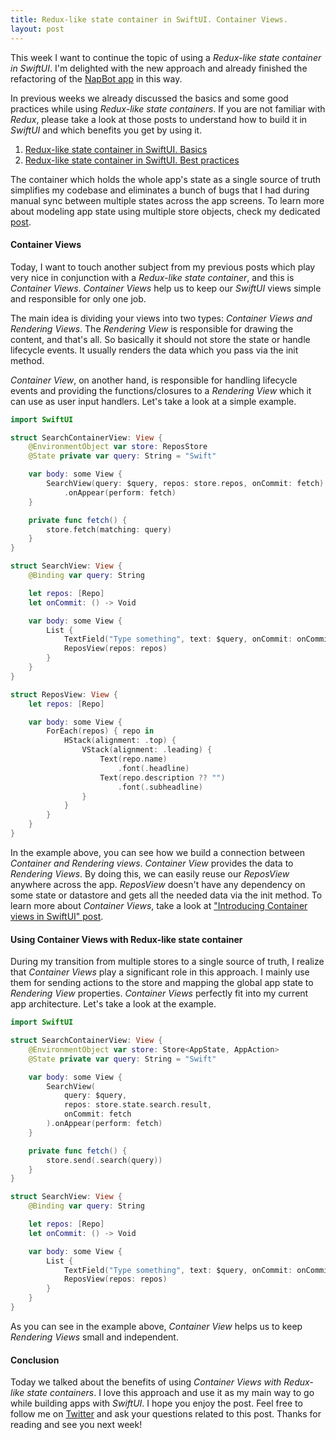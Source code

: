 ```yaml
---
title: Redux-like state container in SwiftUI. Container Views.
layout: post
---
```


This week I want to continue the topic of using a *Redux-like state container in SwiftUI*. I'm delighted with the new approach and already finished the refactoring of the [NapBot app](https://napbotapp.com/) in this way. 

In previous weeks we already discussed the basics and some good practices while using *Redux-like state containers*. If you are not familiar with *Redux*, please take a look at those posts to understand how to build it in *SwiftUI* and which benefits you get by using it.

1. [Redux-like state container in SwiftUI. Basics](/2019/09/18/redux-like-state-container-in-swiftui/)
2. [Redux-like state container in SwiftUI. Best practices](/2019/09/25/redux-like-state-container-in-swiftui-part2/)

The container which holds the whole app's state as a single source of truth simplifies my codebase and eliminates a bunch of bugs that I had during manual sync between multiple states across the app screens. To learn more about modeling app state using multiple store objects, check my dedicated [post](/2019/07/31/introducing-container-views-in-swiftui/).

#### Container Views
Today, I want to touch another subject from my previous posts which play very nice in conjunction with a *Redux-like state container*, and this is *Container Views*. *Container Views* help us to keep our *SwiftUI* views simple and responsible for only one job.

The main idea is dividing your views into two types: *Container Views and Rendering Views*. The *Rendering View* is responsible for drawing the content, and that's all. So basically it should not store the state or handle lifecycle events. It usually renders the data which you pass via the init method.

*Container View*, on another hand, is responsible for handling lifecycle events and providing the functions/closures to a *Rendering View* which it can use as user input handlers. Let's take a look at a simple example.

```swift
import SwiftUI

struct SearchContainerView: View {
    @EnvironmentObject var store: ReposStore
    @State private var query: String = "Swift"

    var body: some View {
        SearchView(query: $query, repos: store.repos, onCommit: fetch)
            .onAppear(perform: fetch)
    }

    private func fetch() {
        store.fetch(matching: query)
    }
}

struct SearchView: View {
    @Binding var query: String

    let repos: [Repo]
    let onCommit: () -> Void

    var body: some View {
        List {
            TextField("Type something", text: $query, onCommit: onCommit)
            ReposView(repos: repos)
        }
    }
}

struct ReposView: View {
    let repos: [Repo]

    var body: some View {
        ForEach(repos) { repo in
            HStack(alignment: .top) {
                VStack(alignment: .leading) {
                    Text(repo.name)
                        .font(.headline)
                    Text(repo.description ?? "")
                        .font(.subheadline)
                }
            }
        }
    }
}
```

In the example above, you can see how we build a connection between *Container and Rendering views*. *Container View* provides the data to *Rendering Views*. By doing this, we can easily reuse our *ReposView* anywhere across the app. *ReposView* doesn't have any dependency on some state or datastore and gets all the needed data via the init method. To learn more about *Container Views*, take a look at ["Introducing Container views in SwiftUI" post](/2019/07/31/introducing-container-views-in-swiftui/).

#### Using Container Views with Redux-like state container
During my transition from multiple stores to a single source of truth, I realize that *Container Views* play a significant role in this approach. I mainly use them for sending actions to the store and mapping the global app state to *Rendering View* properties. *Container Views* perfectly fit into my current app architecture. Let's take a look at the example.

```swift
import SwiftUI

struct SearchContainerView: View {
    @EnvironmentObject var store: Store<AppState, AppAction>
    @State private var query: String = "Swift"

    var body: some View {
        SearchView(
            query: $query,
            repos: store.state.search.result,
            onCommit: fetch
        ).onAppear(perform: fetch)
    }

    private func fetch() {
        store.send(.search(query))
    }
}

struct SearchView: View {
    @Binding var query: String

    let repos: [Repo]
    let onCommit: () -> Void

    var body: some View {
        List {
            TextField("Type something", text: $query, onCommit: onCommit)
            ReposView(repos: repos)
        }
    }
}
```

As you can see in the example above, *Container View* helps us to keep *Rendering Views* small and independent.

#### Conclusion
Today we talked about the benefits of using *Container Views with Redux-like state containers*. I love this approach and use it as my main way to go while building apps with *SwiftUI*. I hope you enjoy the post. Feel free to follow me on [Twitter](https://twitter.com/mecid) and ask your questions related to this post. Thanks for reading and see you next week! 



